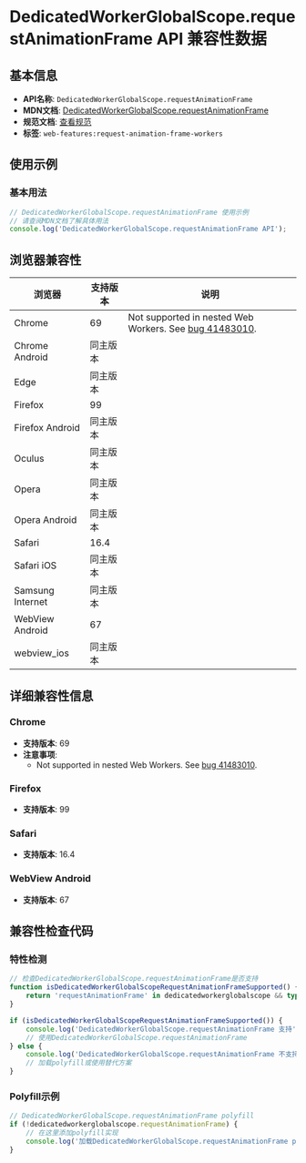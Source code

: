 # DedicatedWorkerGlobalScope.requestAnimationFrame API 兼容性数据

## 基本信息

- **API名称**: `DedicatedWorkerGlobalScope.requestAnimationFrame`
- **MDN文档**: [DedicatedWorkerGlobalScope.requestAnimationFrame](https://developer.mozilla.org/docs/Web/API/DedicatedWorkerGlobalScope/requestAnimationFrame)
- **规范文档**: [查看规范](https://html.spec.whatwg.org/multipage/imagebitmap-and-animations.html#dom-animationframeprovider-requestanimationframe)
- **标签**: `web-features:request-animation-frame-workers`

## 使用示例

### 基本用法

```javascript
// DedicatedWorkerGlobalScope.requestAnimationFrame 使用示例
// 请查阅MDN文档了解具体用法
console.log('DedicatedWorkerGlobalScope.requestAnimationFrame API');
```

## 浏览器兼容性

| 浏览器 | 支持版本 | 说明 |
|--------|----------|------|
| Chrome | 69 | Not supported in nested Web Workers. See [bug 41483010](https://crbug.com/41483010). |
| Chrome Android | 同主版本 |  |
| Edge | 同主版本 |  |
| Firefox | 99 |  |
| Firefox Android | 同主版本 |  |
| Oculus | 同主版本 |  |
| Opera | 同主版本 |  |
| Opera Android | 同主版本 |  |
| Safari | 16.4 |  |
| Safari iOS | 同主版本 |  |
| Samsung Internet | 同主版本 |  |
| WebView Android | 67 |  |
| webview_ios | 同主版本 |  |

## 详细兼容性信息

### Chrome

- **支持版本**: 69
- **注意事项**:
  - Not supported in nested Web Workers. See [bug 41483010](https://crbug.com/41483010).

### Firefox

- **支持版本**: 99

### Safari

- **支持版本**: 16.4

### WebView Android

- **支持版本**: 67

## 兼容性检查代码

### 特性检测

```javascript
// 检查DedicatedWorkerGlobalScope.requestAnimationFrame是否支持
function isDedicatedWorkerGlobalScopeRequestAnimationFrameSupported() {
    return 'requestAnimationFrame' in dedicatedworkerglobalscope && typeof dedicatedworkerglobalscope.requestAnimationFrame === 'function';
}

if (isDedicatedWorkerGlobalScopeRequestAnimationFrameSupported()) {
    console.log('DedicatedWorkerGlobalScope.requestAnimationFrame 支持');
    // 使用DedicatedWorkerGlobalScope.requestAnimationFrame
} else {
    console.log('DedicatedWorkerGlobalScope.requestAnimationFrame 不支持，需要polyfill');
    // 加载polyfill或使用替代方案
}
```

### Polyfill示例

```javascript
// DedicatedWorkerGlobalScope.requestAnimationFrame polyfill
if (!dedicatedworkerglobalscope.requestAnimationFrame) {
    // 在这里添加polyfill实现
    console.log('加载DedicatedWorkerGlobalScope.requestAnimationFrame polyfill');
}
```


